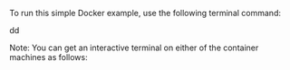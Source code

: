 To run this simple Docker example, use the following terminal command:

dd

Note: You can get an interactive terminal on either of the container machines as follows:
